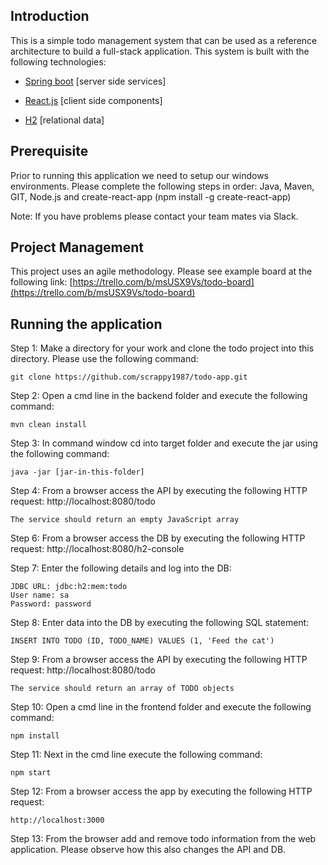 
Introduction 
-----------
This is a simple todo management system that can be used as a reference architecture to build a full-stack application. This system is built with the following technologies:

-   [Spring boot](https://spring.io/projects/spring-boot) [server side services]

-   [React.js](https://reactjs.org/) [client side components]

-   [H2](https://www.h2database.com) [relational data]

Prerequisite
-----
Prior to running this application we need to setup our windows environments. Please complete the following steps in order: Java, Maven, GIT, Node.js and create-react-app (npm install -g create-react-app)

Note: If you have problems please contact your team mates via Slack.

Project Management
---------------
This project uses an agile methodology. Please see example board at the following link: [https://trello.com/b/msUSX9Vs/todo-board](https://trello.com/b/msUSX9Vs/todo-board)

Running the application
-----
Step 1:
Make a directory for your work and clone the todo project into this directory. Please use the following command:
```
git clone https://github.com/scrappy1987/todo-app.git
```
Step 2:
Open a cmd line in the backend folder and execute the following command:
```
mvn clean install
```
Step 3:
In command window cd into target folder and execute the jar using the following command:
```
java -jar [jar-in-this-folder]
```
Step 4:
From a browser access the API by executing the following HTTP request:
http://localhost:8080/todo
```
The service should return an empty JavaScript array 
```
Step 6:
From a browser access the DB by executing the following HTTP request:
http://localhost:8080/h2-console

Step 7:
Enter the following details and log into the DB:
```
JDBC URL: jdbc:h2:mem:todo
User name: sa
Password: password
```
Step 8:
Enter data into the DB by executing the following SQL statement:
```
INSERT INTO TODO (ID, TODO_NAME) VALUES (1, 'Feed the cat')
```
Step 9:
From a browser access the API by executing the following HTTP request:
http://localhost:8080/todo
```
The service should return an array of TODO objects
```
Step 10:
Open a cmd line in the frontend folder and execute the following command:
```
npm install
```
Step 11:
Next in the cmd line execute the following command:
```
npm start
```
Step 12:
From a browser access the app by executing the following HTTP request:
```
http://localhost:3000
```
Step 13:
From the browser add and remove todo information from the web application. Please observe how this also changes the API and DB.
